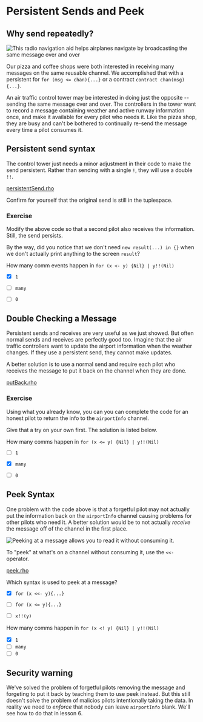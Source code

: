 # Persistent Sends and Peek

## Why send repeatedly?

![This radio navigation aid helps airplanes navigate by broadcasting the same message over and over](broadcasting.png)

Our pizza and coffee shops were both interested in receiving many messages on the same reusable channel. We accomplished that with a persistent for `for (msg <= chan){...}` or a contract `contract chan(msg){...}`.

An air traffic control tower may be interested in doing just the opposite -- sending the same message over and over. The controllers in the tower want to record a message containing weather and active runway information once, and make it available for every pilot who needs it. Like the pizza shop, they are busy and can't be bothered to continually re-send the message every time a pilot consumes it.



## Persistent send syntax

The control tower just needs a minor adjustment in their code to make the send persistent. Rather than sending with a single `!`, they will use a double `!!`.

[persistentSend.rho](persistentSend.rho)

Confirm for yourself that the original send is still in the tuplespace.

### Exercise
Modify the above code so that a second pilot also receives the information. Still, the send persists.

By the way, did you notice that we don't need `new result(...) in {}` when we don't actually print anything to the screen `result`?

How many comm events happen in `for (x <- y) {Nil} | y!!(Nil)`
- [x] `1`
- [ ] `many`
- [ ] `0`


## Double Checking a Message

Persistent sends and receives are very useful as we just showed. But often normal sends and receives are perfectly good too. Imagine that the air traffic controllers want to update the airport information when the weather changes. If they use a persistent send, they cannot make updates.

A better solution is to use a normal send and require each pilot who receives the message to put it back on the channel when they are done.

[putBack.rho](putBack.rho)

### Exercise
Using what you already know, you can you can complete the code for an honest pilot to return the info to the `airportInfo` channel.

Give that a try on your own first. The solution is listed below.


How many comms happen in `for (x <= y) {Nil} | y!!(Nil)`
- [ ] `1`
- [x] `many`
- [ ] `0`



## Peek Syntax
One problem with the code above is that a forgetful pilot may not actually put the information back on the `airportInfo` channel causing problems for other pilots who need it. A better solution would be to not actually _receive_ the message off of the channel in the first place.

![Peeking at a message allows you to read it without consuming it.](letterPeek.png)

To "peek" at what's on a channel without consuming it, use the `<<-` operator.

[peek.rho](peek.rho)


Which syntax is used to peek at a message?
- [x] `for (x <<- y){...}`
- [ ] `for (x <= y){...}`
- [ ] `x!!(y)`



How many comms happen in `for (x <! y) {Nil} | y!!(Nil)`
- [x] `1`
- [ ] `many`
- [ ] `0`

## Security warning
We've solved the problem of forgetful pilots removing the message and forgeting to put it back by teaching them to use peek instead. But this still doesn't solve the problem of malicios pilots intentionally taking the data. In reality we need to _enforce_ that nobody can leave `airportInfo` blank. We'll see how to do that in lesson 6.
